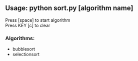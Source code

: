 ## Usage: python sort.py [algorithm name]
Press [space] to start algorithm  
Press KEY [c] to clear
  
### Algorithms:
- bubblesort
- selectionsort
